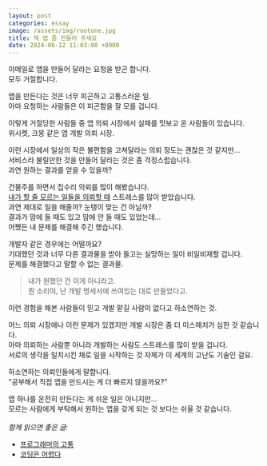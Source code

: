 ```yaml
---
layout: post
categories: essay
image: /assets/img/rootone.jpg
title: 제 앱 좀 만들어 주세요
date: 2024-06-12 11:03:00 +0900
---
```


이메일로 앱을 만들어 달라는 요청을 받곤 합니다.  
모두 거절합니다.

앱을 만든다는 것은 너무 피곤하고 고통스러운 일.  
아마 요청하는 사람들은 이 피곤함을 잘 모를 겁니다.

이렇게 거절당한 사람들 중 앱 의뢰 시장에서 실패를 맛보고 온 사람들이 있습니다.    
위시켓, 크몽 같은 앱 개발 의뢰 시장.  

이런 시장에서 일상의 작은 불편함을 고쳐달라는 의뢰 정도는 괜찮은 것 같지만...  
서비스라 불릴만한 것을 만들어 달라는 것은 좀 걱정스럽습니다.  
과연 원하는 결과를 얻을 수 있을까?

건물주를 하면서 집수리 의뢰를 많이 해봤습니다.  
[내가 할 줄 모르는 일들을 의뢰할 때](https://brunch.co.kr/@buildingking/12) 스트레스를 많이 받았습니다.  
과연 제대로 일을 해줄까? 눈탱이 맞는 건 아닐까?  
결과가 맘에 들 때도 있고 맘에 안 들 때도 있었는데...  
어쨌든 내 문제를 해결해 주긴 했습니다.  

개발자 같은 경우에는 어떨까요?  
기대했던 것과 너무 다른 결과물을 받아 들고는 실망하는 일이 비일비재할 겁니다.  
문제를 해결했다고 말할 수 없는 결과물.
> 내가 원했던 건 이게 아니라고.  
> 뭔 소리야, 난 개발 명세서에 쓰여있는 대로 만들었다고.

이런 경험을 해본 사람들이 믿고 개발 맡길 사람이 없다고 하소연하는 것.

어느 의뢰 시장에나 이런 문제가 있겠지만 개발 시장은 좀 더 미스매치가 심한 것 같습니다.  
아마 의뢰하는 사람뿐 아니라 개발하는 사람도 스트레스를 많이 받을 겁니다.  
서로의 생각을 일치시킨 채로 일을 시작하는 것 자체가 이 세계의 고난도 기술인 걸요.

하소연하는 의뢰인들에게 말합니다.  
"공부해서 직접 앱을 만드시는 게 더 빠르지 않을까요?"  

앱 하나를 온전히 만든다는 게 쉬운 일은 아니지만...  
모르는 사람에게 부탁해서 원하는 앱을 갖게 되는 것 보다는 쉬울 것 같습니다.
<br>
<br>
*함께 읽으면 좋은 글:*
* [프로그래머의 고통](/essay/2024/02/01/programmer-pain.html)
* [코딩은 어렵다](/essay/2021/09/05/코딩은-어렵다.html)